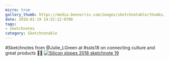 ```yaml
---
micro: true
gallery_thumb: https://media.bennorris.com/images/sketchnotable/thumbs/silicon-slopes-2018-sketchnote-19.jpg
date: 2018-01-19 14:52:12-0700
tags:
- sketchnotes
category: Sketchnotable
---
```


#Sketchnotes from @Julie_LGreen at #ssts18 on connecting culture and great products ✍🏼 [![Silicon slopes 2018 sketchnote 19](https://media.bennorris.com/images/sketchnotable/silicon-slopes-2018/silicon-slopes-2018-sketchnote-19.jpg)](https://media.bennorris.com/images/sketchnotable/silicon-slopes-2018/silicon-slopes-2018-sketchnote-19.jpg)